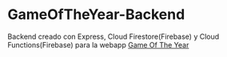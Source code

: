 # GameOfTheYear-Backend
Backend creado con Express, Cloud Firestore(Firebase) y Cloud Functions(Firebase) para la webapp [Game Of The Year](https://github.com/CarmeloRicarte/GameOfTheYear) 
